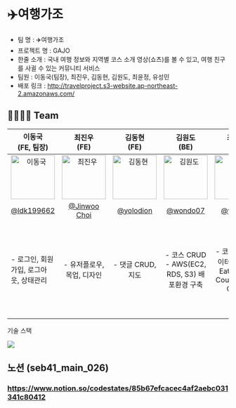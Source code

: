<h1>✈️여행가조</h1> 

- 팀 명 : ✈️여행가조
- 프로젝트 명 : GAJO
- 한줄 소개 : 국내 여행 정보와 지역별 코스 소개 영상(쇼츠)를 볼 수 있고, 여행 친구를 사귈 수 있는 커뮤니티 서비스 
- 팀원 : 이동국(팀장), 최진우, 김동현, 김원도, 최윤정, 유성민
- 배포 링크 : http://travelproject.s3-website.ap-northeast-2.amazonaws.com/

## 👨‍👩‍👧‍👦 Team
|                                           이동국<br>(FE, 팀장)                                            |                                            최진우<br>(FE)                                             |                                             김동현<br>(FE)                                             |                                             김원도<br>(BE)                                              |                   최윤정<br>(BE)                    | 유성민<br> (BE) |
|:----------------------------------------------------------------------------------------------------:|:--------------------------------------------------------------------------------------------------:|:---------------------------------------------------------------------------------------------------:|:----------------------------------------------------------------------------------------------------:|:------------------------------------------------:| :---: |
| <img alt="이동국" src="https://avatars.githubusercontent.com/u/111269682?v=4" height="100" width="100"> | <img alt="최진우" src="https://avatars.githubusercontent.com/u/3222504?v=4" height="100" width="100"> | <img alt="김동현" src="https://avatars.githubusercontent.com/u/67542755?v=4" height="100" width="100"> | <img alt="김원도" src="https://avatars.githubusercontent.com/u/110904783?v=4" height="100" width="100"> |  <img alt="최윤정" src="https://avatars.githubusercontent.com/u/111409282?v=4" height="100" width="100">   | <img alt="유성민" src="https://avatars.githubusercontent.com/u/109591744?v=4" height="100" width="100"> |
 |                              [@ldk199662](https://github.com/ldk199662)                              |                           [@Jinwoo Choi](https://github.com/jingoworld)                            |                              [@yolodion](https://github.com/yolodion)                               |                                [@wondo07](https://github.com/wondo07)                                |       [@yulmuu](https://github.com/yulmuu)       | [@Seongmin](https://github.com/bimilless) |
|                                       <p align="left"> - 로그인, 회원가입, 로그아웃, 상태관리 |                                       -     유저플로우, 목업, 디자인 |                                           - 댓글 CRUD, 지도 |                             - 코스 CRUD<br/> - AWS(EC2, RDS, S3) 배포환경 구축 | - 코스 관련 데이터(Travel, Eat, Sleep, CourseData) CRUD |  - 회원 CRUD 기능<br/> - 토큰을 이용한 인증<br/> - 회원가입 유효성 체크<br/> - 댓글 CRUD 기능<br/> - DB 삽입<br/> |

기술 스택

<img src="https://img.shields.io/badge/React-61DAFB?style=for-the-badge&logo=React&logoColor=white">


## 노션 (seb41_main_026)
### https://www.notion.so/codestates/85b67efcacec4af2aebc031341c80412
